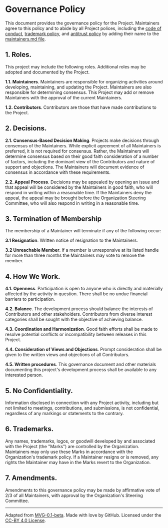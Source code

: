 # Governance Policy

This document provides the governance policy for the Project. Maintainers agree to this policy and to abide by all Project polices, including the [code of conduct](./CODE_OF_CONDUCT.md), [trademark policy](./TRADEMARKS.md), and [antitrust policy](./ANTITRUST.md) by adding their name to the [maintainers.md file](./MAINTAINERS.md).

## 1. Roles.

This project may include the following roles. Additional roles may be adopted and documented by the Project.

**1.1. Maintainers**. Maintainers are responsible for organizing activities around developing, maintaining, and updating the Project. Maintainers are also responsible for determining consensus. This Project may add or remove Maintainers with the approval of the current Maintainers.

**1.2. Contributors**. Contributors are those that have made contributions to the Project.

## 2. Decisions.

**2.1. Consensus-Based Decision Making**. Projects make decisions through consensus of the Maintainers. While explicit agreement of all Maintainers is preferred, it is not required for consensus. Rather, the Maintainers will determine consensus based on their good faith consideration of a number of factors, including the dominant view of the Contributors and nature of support and objections. The Maintainers will document evidence of consensus in accordance with these requirements.

**2.2. Appeal Process**. Decisions may be appealed by opening an issue and that appeal will be considered by the Maintainers in good faith, who will respond in writing within a reasonable time. If the Maintainers deny the appeal, the appeal may be brought before the Organization Steering Committee, who will also respond in writing in a reasonable time.


## 3. Termination of Membership

The membership of a Maintainer will terminate if any of the following occur:

**3.1 Resignation**. Written notice of resignation to the Maintainers.

**3.2 Unreachable Member**. If a member is unresponsive at its listed handle for more than three months the Maintainers may vote to remove the member.

## 4. How We Work.

**4.1. Openness**. Participation is open to anyone who is directly and materially affected by the activity in question. There shall be no undue financial barriers to participation.

**4.2. Balance**. The development process should balance the interests of Contributors and other stakeholders. Contributors from diverse interest categories shall be sought with the objective of achieving balance.

**4.3. Coordination and Harmonization**. Good faith efforts shall be made to resolve potential conflicts or incompatibility between releases in this Project.

**4.4. Consideration of Views and Objections**. Prompt consideration shall be given to the written views and objections of all Contributors.

**4.5. Written procedures**. This governance document and other materials documenting this project's development process shall be available to any interested person.

## 5. No Confidentiality.

Information disclosed in connection with any Project activity, including but not limited to meetings, contributions, and submissions, is not confidential, regardless of any markings or statements to the contrary.

## 6. Trademarks.

Any names, trademarks, logos, or goodwill developed by and associated with the Project (the "Marks") are controlled by the Organization. Maintainers may only use these Marks in accordance with the Organization's trademark policy. If a Maintainer resigns or is removed, any rights the Maintainer may have in the Marks revert to the Organization.

## 7. Amendments.

Amendments to this governance policy may be made by affirmative vote of 2/3 of all Maintainers, with approval by the Organization's Steering Committee.

---
Adapted from [MVG-0.1-beta](https://github.com/github/MVG/tree/v0.1-beta).
Made with love by GitHub. Licensed under the [CC-BY 4.0 License](https://creativecommons.org/licenses/by-sa/4.0/).
